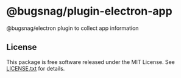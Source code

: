 # @bugsnag/plugin-electron-app

@bugsnag/electron plugin to collect app information

## License

This package is free software released under the MIT License. See [LICENSE.txt](./LICENSE.txt) for details.
